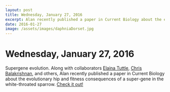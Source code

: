 ```yaml
---
layout: post
title: Wednesday, January 27, 2016
excerpt: Alan recently published a paper in Current Biology about the evolutionary hip and fitness consequences of a super-gene in the white-throated sparrow.
date: 2016-01-27
image: /assets/images/daphniaDorset.jpg
---
```

# Wednesday, January 27, 2016
Supergene evolution. Along with collaborators [Elaina Tuttle](http://mama.indstate.edu/whitethroatedsparrow/), [Chris Balakrishnan](https://www.rebelmouse.com/evolutionpirate/), and others, Alan recently published a paper in Current Biology about the evolutionary hip and fitness consequences of a super-gene in the white-throated sparrow. [Check it out!](http://bergland-lab.org/pdfs/Tuttle_etal_2016.pdf)
